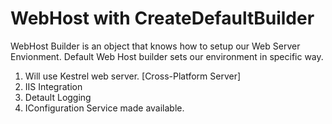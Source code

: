 # WebHost with CreateDefaultBuilder

WebHost Builder is an object that knows how to setup our Web Server Envionment. Default Web Host builder sets our environment in specific way.
1. Will use Kestrel web server. [Cross-Platform Server]
2. IIS Integration
3. Detault Logging
4. IConfiguration Service made available.
